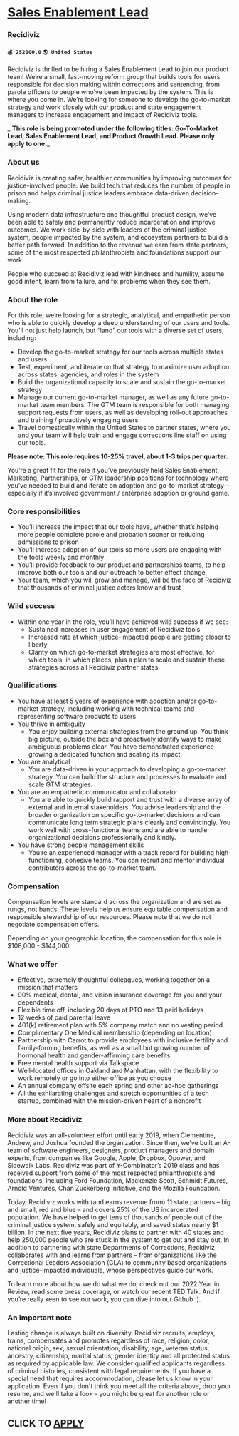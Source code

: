 # [Sales Enablement Lead](https://www.remotewlb.com/apply/sales-enablement-lead-62173)  
### Recidiviz  
#### `💰 252000.0` `🌎 United States`  

Recidiviz is thrilled to be hiring a Sales Enablement Lead to join our product team! We’re a small, fast-moving reform group that builds tools for users responsible for decision making within corrections and sentencing, from parole officers to people who’ve been impacted by the system. This is where you come in. We’re looking for someone to develop the go-to-market strategy and work closely with our product and state engagement managers to increase engagement and impact of Recidiviz tools.

 _ **This role is being promoted under the following titles: Go-To-Market Lead, Sales Enablement Lead, and Product Growth Lead. Please only apply to one.**_

### About us

Recidiviz is creating safer, healthier communities by improving outcomes for justice-involved people. We build tech that reduces the number of people in prison and helps criminal justice leaders embrace data-driven decision-making.

Using modern data infrastructure and thoughtful product design, we’ve been able to safely and permanently reduce incarceration and improve outcomes. We work side-by-side with leaders of the criminal justice system, people impacted by the system, and ecosystem partners to build a better path forward. In addition to the revenue we earn from state partners, some of the most respected philanthropists and foundations support our work.

People who succeed at Recidiviz lead with kindness and humility, assume good intent, learn from failure, and fix problems when they see them.

### About the role

For this role, we’re looking for a strategic, analytical, and empathetic person who is able to quickly develop a deep understanding of our users and tools. You’ll not just help launch, but “land” our tools with a diverse set of users, including:

  * Develop the go-to-market strategy for our tools across multiple states and users
  * Test, experiment, and iterate on that strategy to maximize user adoption across states, agencies, and roles in the system
  * Build the organizational capacity to scale and sustain the go-to-market strategy
  * Manage our current go-to-market manager, as well as any future go-to-market team members. The GTM team is responsible for both managing support requests from users, as well as developing roll-out approaches and training / proactively engaging users.
  * Travel domestically within the United States to partner states, where you and your team will help train and engage corrections line staff on using our tools. 

**Please note: This role requires 10-25% travel, about 1-3 trips per quarter.**

You’re a great fit for the role if you’ve previously held Sales Enablement, Marketing, Partnerships, or GTM leadership positions for technology where you’ve needed to build and iterate on adoption and go-to-market strategy—especially if it’s involved government / enterprise adoption or ground game.

### Core responsibilities

  * You’ll increase the impact that our tools have, whether that’s helping more people complete parole and probation sooner or reducing admissions to prison
  * You’ll increase adoption of our tools so more users are engaging with the tools weekly and monthly
  * You’ll provide feedback to our product and partnerships teams, to help improve both our tools and our outreach to better effect change,
  * Your team, which you will grow and manage, will be the face of Recidiviz that thousands of criminal justice actors know and trust

### Wild success

  * Within one year in the role, you’ll have achieved wild success if we see:
    * Sustained increases in user engagement of Recidiviz tools
    * Increased rate at which justice-impacted people are getting closer to liberty
    * Clarity on which go-to-market strategies are most effective, for which tools, in which places, plus a plan to scale and sustain these strategies across all Recidiviz partner states 

### Qualifications

  * You have at least 5 years of experience with adoption and/or go-to-market strategy, including working with technical teams and representing software products to users
  * You thrive in ambiguity
    * You enjoy building external strategies from the ground up. You think big picture, outside the box and proactively identify ways to make ambiguous problems clear. You have demonstrated experience growing a dedicated function and scaling its impact.
  * You are analytical
    * You are data-driven in your approach to developing a go-to-market strategy. You can build the structure and processes to evaluate and scale GTM strategies.
  * You are an empathetic communicator and collaborator
    * You are able to quickly build rapport and trust with a diverse array of external and internal stakeholders. You advise leadership and the broader organization on specific go-to-market decisions and can communicate long term strategic plans clearly and convincingly. You work well with cross-functional teams and are able to handle organizational decisions professionally and kindly.
  * You have strong people management skills
    * You’re an experienced manager with a track record for building high-functioning, cohesive teams. You can recruit and mentor individual contributors across the go-to-market team.

### Compensation

Compensation levels are standard across the organization and are set as rungs, not bands. These levels help us ensure equitable compensation and responsible stewardship of our resources. Please note that we do not negotiate compensation offers.

Depending on your geographic location, the compensation for this role is $108,000 - $144,000.

### What we offer

  * Effective, extremely thoughtful colleagues, working together on a mission that matters
  * 90% medical, dental, and vision insurance coverage for you and your dependents
  * Flexible time off, including 20 days of PTO and 13 paid holidays
  * 12 weeks of paid parental leave
  * 401(k) retirement plan with 5% company match and no vesting period
  * Complimentary One Medical membership (depending on location)
  * Partnership with Carrot to provide employees with inclusive fertility and family-forming benefits, as well as a small but growing number of hormonal health and gender-affirming care benefits
  * Free mental health support via Talkspace
  * Well-located offices in Oakland and Manhattan, with the flexibility to work remotely or go into either office as you choose
  * An annual company offsite each spring and other ad-hoc gatherings
  * All the exhilarating challenges and stretch opportunities of a tech startup, combined with the mission-driven heart of a nonprofit

### More about Recidiviz

Recidiviz was an all-volunteer effort until early 2019, when Clementine, Andrew, and Joshua founded the organization. Since then, we’ve built an A-team of software engineers, designers, product managers and domain experts, from companies like Google, Apple, Dropbox, Opower, and Sidewalk Labs. Recidiviz was part of Y-Combinator’s 2019 class and has received support from some of the most respected philanthropists and foundations, including Ford Foundation, Mackenzie Scott, Schmidt Futures, Arnold Ventures, Chan Zuckerberg Initiative, and the Mozilla Foundation.

Today, Recidiviz works with (and earns revenue from) 11 state partners – big and small, red and blue – and covers 25% of the US incarcerated population. We have helped to get tens of thousands of people out of the criminal justice system, safely and equitably, and saved states nearly $1 billion. In the next five years, Recidiviz plans to partner with 40 states and help 250,000 people who are stuck in the system to get out and stay out. In addition to partnering with state Departments of Corrections, Recidiviz collaborates with and learns from partners – from organizations like the Correctional Leaders Association (CLA) to community based organizations and justice-impacted individuals, whose perspectives guide our work.

To learn more about how we do what we do, check out our 2022 Year in Review, read some press coverage, or watch our recent TED Talk. And if you’re really keen to see our work, you can dive into our Github :).

### An important note

Lasting change is always built on diversity. Recidiviz recruits, employs, trains, compensates and promotes regardless of race, religion, color, national origin, sex, sexual orientation, disability, age, veteran status, ancestry, citizenship, marital status, gender identity and all protected status as required by applicable law. We consider qualified applicants regardless of criminal histories, consistent with legal requirements. If you have a special need that requires accommodation, please let us know in your application. Even if you don't think you meet all the criteria above, drop your resume, and we'll take a look – you might be great for another role or another time!

  
## CLICK TO [APPLY](https://www.remotewlb.com/apply/sales-enablement-lead-62173)

